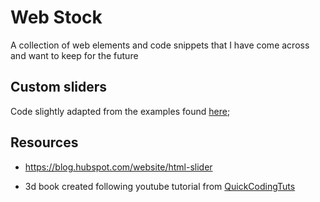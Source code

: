 # Web Stock

A collection of web elements and code snippets that I have come across and want to keep for the future

## Custom sliders 

Code slightly adapted from the examples found [here](https://blog.hubspot.com/website/html-slider);

## Resources

- https://blog.hubspot.com/website/html-slider

- 3d book created following youtube tutorial from [QuickCodingTuts](https://www.youtube.com/watch?v=P4PQpLpw8rc)